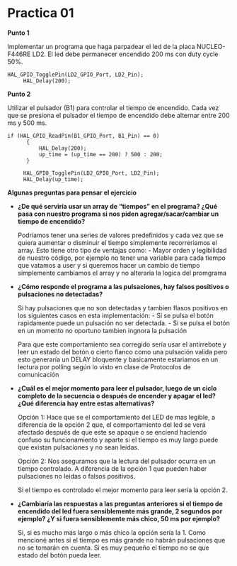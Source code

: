 # Practica 01

**Punto 1**

Implementar un programa que haga parpadear el led de la placa NUCLEO-F446RE LD2.
El led debe permanecer encendido 200 ms con duty cycle 50%.

```	 
HAL_GPIO_TogglePin(LD2_GPIO_Port, LD2_Pin);
	 HAL_Delay(200);
```
**Punto 2**

Utilizar el pulsador (B1) para controlar el tiempo de encendido.  Cada vez que se presiona el pulsador el tiempo de encendido debe alternar entre 200 ms y 500 ms.


```	  
if (HAL_GPIO_ReadPin(B1_GPIO_Port, B1_Pin) == 0)
	  {
		  HAL_Delay(200);
		  up_time = (up_time == 200) ? 500 : 200;
	  }

 	 HAL_GPIO_TogglePin(LD2_GPIO_Port, LD2_Pin);
 	 HAL_Delay(up_time);
```

**Algunas preguntas para pensar el ejercicio**

 - **¿De qué serviría usar un array de “tiempos” en el programa? ¿Qué pasa con nuestro programa si nos piden agregar/sacar/cambiar un tiempo de encendido?**

    Podríamos tener una series de valores predefinidos y cada vez que se quiera aumentar o disminuir 
    el tiempo simplemente recorreriamos el array. 
    Esto tiene otro tipo de ventajas como:
        - Mayor orden y legibilidad de nuestro código, por ejemplo no tener una variable 
        para cada tiempo que vatamos a user y si queremos hacer un cambio de tiempo 
        simplemente cambiamos el array y no alteraria la logica del promgrama

-  **¿Cómo responde el programa a las pulsaciones, hay falsos positivos o pulsaciones no detectadas?**

    Si hay pulsaciones que no son detectadas y tambien flasos positivos en los 
    siguientes casos en esta implementación:
        - Si se pulsa el botón rapidamente puede un pulsación no ser detectada.
        - Si se pulsa el botón en un momento no oportuno tambien ingnora la pulsación
    
    Para que este comportamiento sea corregido sería usar el antirrebote y leer un estado del botón o cierto flanco 
    como una pulsación valida pero esto generaría un DELAY bloquente y basicamente estariamos en un lectura por polling según lo visto en clase de Protocolos de comunicación 
-  **¿Cuál es el mejor momento para leer el pulsador, luego de un ciclo completo de la secuencia o después de encender y apagar el led? ¿Qué diferencia hay entre estas alternativas?**

    Opción 1: Hace que se el comportamiento del LED de mas legible, a diferencia de la opción 2 que, el comportamiento del led se verá afectado después de que este se apaque o se enciend haciendo confuso su funcionamiento y aparte si el tiempo es muy largo puede que existan pulsaciones y no sean leidas.

    Opción 2: Nos aseguramos que la lectura del pulsador ocurra en un tiempo controlado. A diferencia de la opción 1 que pueden haber pulsaciones no leidas o falsos positivos.


    Si el tiempo es controlado el mejor momento para leer sería la opción 2.


-  **¿Cambiaría las respuestas a las preguntas anteriores si el tiempo de encendido del led fuera sensiblemente más grande, 2 segundos por ejemplo? ¿Y si fuera  sensiblemente más chico, 50 ms por ejemplo?**

 
    Si, si es mucho más largo o más chico la opción sería la 1.
    Como mencioné antes si el tiempo es más grande no habrán pulsaciones que no se tomarán en cuenta. Si es muy pequeño el tiempo no se que estado del botón pueda leer.

